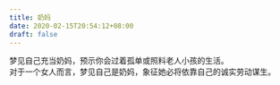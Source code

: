 ```yaml
---
title: 奶妈
date: 2020-02-15T20:54:12+08:00
draft: false
---
```


梦见自己充当奶妈，预示你会过着孤单或照料老人小孩的生活。<br>
对于一个女人而言，梦见自己是奶妈，象征她必将依靠自己的诚实劳动谋生。<br>
